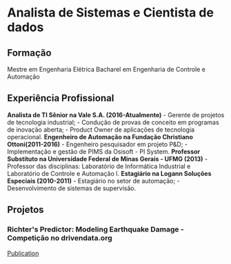 # Analista de Sistemas e Cientista de dados

## Formação
  Mestre em Engenharia Elétrica
  Bacharel em Engenharia de Controle e Automação

## Experiência Profissional
  **Analista de TI Sênior na Vale S.A. (2016-Atualmente)**
      - Gerente de projetos de tecnologia industrial;
      - Condução de provas de conceito em programas de inovação aberta;
      - Product Owner de aplicações de tecnologia operacional.
  **Engenheiro de Automação na Fundação Christiano Ottoni(2011-2016)**
      - Engenheiro pesquisador em projeto P&D;
      - Implementação e gestão de PIMS da Osisoft - PI System.
  **Professor Substituto na Universidade Federal de Minas Gerais - UFMG (2013)**
      - Professor das disciplinas: Laboratório de Informática Industrial e Laboratório de Controle e Automação I.
  **Estagiário na Logann Soluções Especiais (2010-2011)**
      - Estagiário no setor de automação;
      - Desenvolvimento de sistemas de supervisão.
      
## Projetos
   ### Richter's Predictor: Modeling Earthquake Damage - Competição no drivendata.org
   [Publication]()
